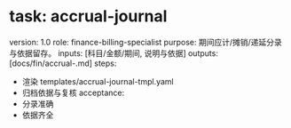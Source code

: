 # task: accrual-journal

version: 1.0
role: finance-billing-specialist
purpose: 期间应计/摊销/递延分录与依据留存。
inputs: [科目/金额/期间, 说明与依据]
outputs: [docs/fin/accrual-<period>.md]
steps:

- 渲染 templates/accrual-journal-tmpl.yaml
- 归档依据与复核
  acceptance:
- 分录准确
- 依据齐全
